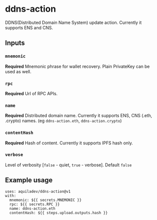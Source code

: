 # ddns-action
DDNS(Distributed Domain Name System) update action. Currently it supports ENS and CNS.

## Inputs

### `mnemonic`

**Required** Mnemonic phrase for wallet recovery. Plain PrivateKey can be used as well.

### `rpc`

**Required** Url of RPC APIs.

### `name`

**Required** Distributed domain name. Currently it supports ENS, CNS (.eth, .crypto) names. (eg `ddns-action.eth`, `ddns-action.crypto`)

### `contentHash`

**Required** Hash of content. Currently it supports IPFS hash only.

### `verbose`

Level of verbosity [`false` - quiet, `true` - verbose]. Default `false`

## Example usage

```
uses: aquiladev/ddns-action@v1
with:
  mnemonic: ${{ secrets.MNEMONIC }}
  rpc: ${{ secrets.RPC }}
  name: ddns-action.eth
  contentHash: ${{ steps.upload.outputs.hash }}
```